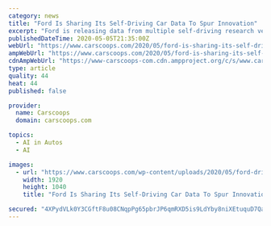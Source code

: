 ```yaml
---
category: news
title: "Ford Is Sharing Its Self-Driving Car Data To Spur Innovation"
excerpt: "Ford is releasing data from multiple self-driving research vehicles in an attempt to spur innovation in the field of autonomous research. The dataset is aimed at the entire academic community, and includes not just LiDAR and camera sensor data,"
publishedDateTime: 2020-05-05T21:35:00Z
webUrl: "https://www.carscoops.com/2020/05/ford-is-sharing-its-self-driving-car-data-to-spur-innovation/"
ampWebUrl: "https://www.carscoops.com/2020/05/ford-is-sharing-its-self-driving-car-data-to-spur-innovation/amp/"
cdnAmpWebUrl: "https://www-carscoops-com.cdn.ampproject.org/c/s/www.carscoops.com/2020/05/ford-is-sharing-its-self-driving-car-data-to-spur-innovation/amp/"
type: article
quality: 44
heat: 44
published: false

provider:
  name: Carscoops
  domain: carscoops.com

topics:
  - AI in Autos
  - AI

images:
  - url: "https://www.carscoops.com/wp-content/uploads/2020/05/ford-driving-data-3.jpg"
    width: 1920
    height: 1040
    title: "Ford Is Sharing Its Self-Driving Car Data To Spur Innovation"

secured: "4XPydVLk0Y3CGftF8u08CNqpPg65pbrJP6qmRXD5is9LdYby8niXEtuquD7QaLe2pAePjsl1aLlNBKrrtwUZqT8AuqW8HiBnt8m3pkN7EVk1oA7bkDsvnNZF0bNafk8UxW0hSV/vkpTLIouB4WZxzv02IeMn92G1sFPJIEV+b6xy8vrxgt3AGlgZMCwbae1041NF6tRXFCtC0ZFHnu85fsPxRWKTwlS28Ty9sO1No7iab51K+jBkgAHb887EgN68qNULSJr4i2JaBSAYy1IAbaoyFpXMZMrWi6aYcLQQGuzwz4etXucAeDa7RnvLRmZfoyB/TyKXSV1aGTOKUWbFlV058t2axkYriOeArFpoQvuzREH5Df+vrhC+PjAUemCht4kKBtMbsuQPKwI7nIHVGSz5i0jnQlYFR2pljmZm77MyWuqMEgbVjYo/gsGXLgUFykPs+bgNrKEn2yELpOVwUWRRRv57MpKtPBn102CBDUs=;9elCrG1eyIJsfXAYQBeqPw=="
---
```


